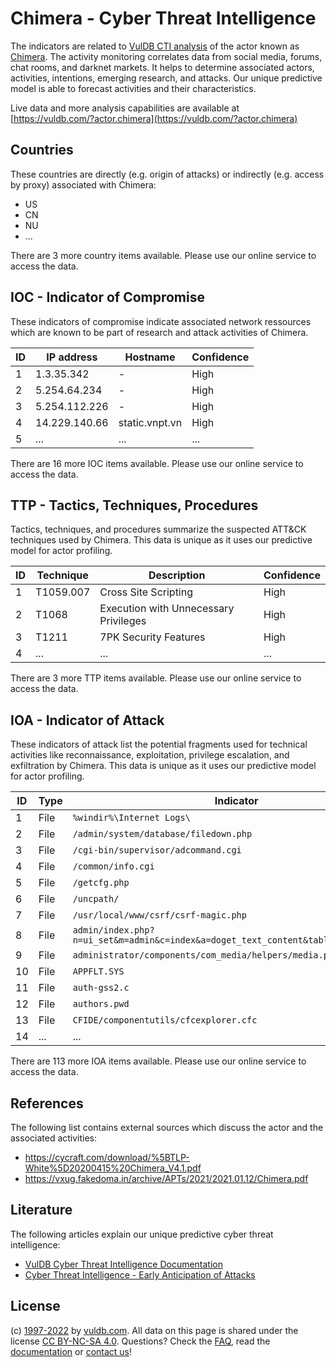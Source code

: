# Chimera - Cyber Threat Intelligence

The indicators are related to [VulDB CTI analysis](https://vuldb.com/?kb.cti) of the actor known as [Chimera](https://vuldb.com/?actor.chimera). The activity monitoring correlates data from social media, forums, chat rooms, and darknet markets. It helps to determine associated actors, activities, intentions, emerging research, and attacks. Our unique predictive model is able to forecast activities and their characteristics.

Live data and more analysis capabilities are available at [https://vuldb.com/?actor.chimera](https://vuldb.com/?actor.chimera)

## Countries

These countries are directly (e.g. origin of attacks) or indirectly (e.g. access by proxy) associated with Chimera:

* US
* CN
* NU
* ...

There are 3 more country items available. Please use our online service to access the data.

## IOC - Indicator of Compromise

These indicators of compromise indicate associated network ressources which are known to be part of research and attack activities of Chimera.

ID | IP address | Hostname | Confidence
-- | ---------- | -------- | ----------
1 | 1.3.35.342 | - | High
2 | 5.254.64.234 | - | High
3 | 5.254.112.226 | - | High
4 | 14.229.140.66 | static.vnpt.vn | High
5 | ... | ... | ...

There are 16 more IOC items available. Please use our online service to access the data.

## TTP - Tactics, Techniques, Procedures

Tactics, techniques, and procedures summarize the suspected ATT&CK techniques used by Chimera. This data is unique as it uses our predictive model for actor profiling.

ID | Technique | Description | Confidence
-- | --------- | ----------- | ----------
1 | T1059.007 | Cross Site Scripting | High
2 | T1068 | Execution with Unnecessary Privileges | High
3 | T1211 | 7PK Security Features | High
4 | ... | ... | ...

There are 3 more TTP items available. Please use our online service to access the data.

## IOA - Indicator of Attack

These indicators of attack list the potential fragments used for technical activities like reconnaissance, exploitation, privilege escalation, and exfiltration by Chimera. This data is unique as it uses our predictive model for actor profiling.

ID | Type | Indicator | Confidence
-- | ---- | --------- | ----------
1 | File | `%windir%\Internet Logs\` | High
2 | File | `/admin/system/database/filedown.php` | High
3 | File | `/cgi-bin/supervisor/adcommand.cgi` | High
4 | File | `/common/info.cgi` | High
5 | File | `/getcfg.php` | Medium
6 | File | `/uncpath/` | Medium
7 | File | `/usr/local/www/csrf/csrf-magic.php` | High
8 | File | `admin/index.php?n=ui_set&m=admin&c=index&a=doget_text_content&table=lang&field=1` | High
9 | File | `administrator/components/com_media/helpers/media.php` | High
10 | File | `APPFLT.SYS` | Medium
11 | File | `auth-gss2.c` | Medium
12 | File | `authors.pwd` | Medium
13 | File | `CFIDE/componentutils/cfcexplorer.cfc` | High
14 | ... | ... | ...

There are 113 more IOA items available. Please use our online service to access the data.

## References

The following list contains external sources which discuss the actor and the associated activities:

* https://cycraft.com/download/%5BTLP-White%5D20200415%20Chimera_V4.1.pdf
* https://vxug.fakedoma.in/archive/APTs/2021/2021.01.12/Chimera.pdf

## Literature

The following articles explain our unique predictive cyber threat intelligence:

* [VulDB Cyber Threat Intelligence Documentation](https://vuldb.com/?kb.cti)
* [Cyber Threat Intelligence - Early Anticipation of Attacks](https://www.scip.ch/en/?labs.20201022)

## License

(c) [1997-2022](https://vuldb.com/?kb.changelog) by [vuldb.com](https://vuldb.com/?kb.about). All data on this page is shared under the license [CC BY-NC-SA 4.0](https://creativecommons.org/licenses/by-nc-sa/4.0/). Questions? Check the [FAQ](https://vuldb.com/?kb.faq), read the [documentation](https://vuldb.com/?kb) or [contact us](https://vuldb.com/?contact)!
